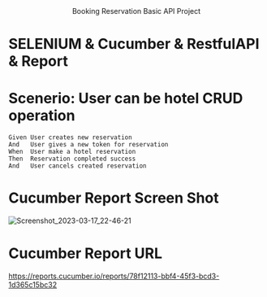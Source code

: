 <div align="center">
 Booking Reservation Basic API Project
</div>

# SELENIUM & Cucumber & RestfulAPI & Report

# Scenerio: User can be hotel CRUD operation 
    Given User creates new reservation
    And   User gives a new token for reservation
    When  User make a hotel reservation
    Then  Reservation completed success
    And   User cancels created reservation

# Cucumber Report Screen Shot
![Screenshot_2023-03-17_22-46-21](https://user-images.githubusercontent.com/89300182/226065743-4ee0575d-d7f3-4c09-b0a1-0301bc20d299.png)

# Cucumber Report URL
https://reports.cucumber.io/reports/78f12113-bbf4-45f3-bcd3-1d365c15bc32





